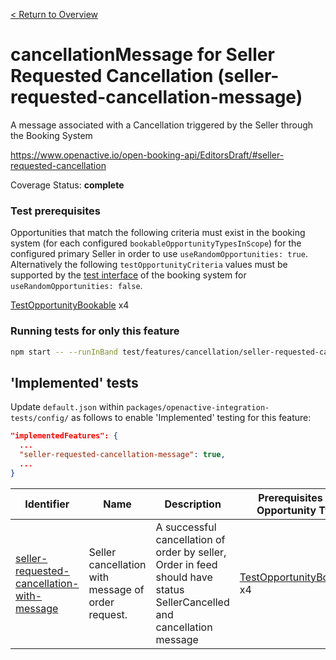 [< Return to Overview](../../README.md)
# cancellationMessage for Seller Requested Cancellation (seller-requested-cancellation-message)

A message associated with a Cancellation triggered by the Seller through the Booking System


https://www.openactive.io/open-booking-api/EditorsDraft/#seller-requested-cancellation

Coverage Status: **complete**
### Test prerequisites
Opportunities that match the following criteria must exist in the booking system (for each configured `bookableOpportunityTypesInScope`) for the configured primary Seller in order to use `useRandomOpportunities: true`. Alternatively the following `testOpportunityCriteria` values must be supported by the [test interface](https://openactive.io/test-interface/) of the booking system for `useRandomOpportunities: false`.

[TestOpportunityBookable](https://openactive.io/test-interface#TestOpportunityBookable) x4


### Running tests for only this feature

```bash
npm start -- --runInBand test/features/cancellation/seller-requested-cancellation-message/
```



## 'Implemented' tests

Update `default.json` within `packages/openactive-integration-tests/config/` as follows to enable 'Implemented' testing for this feature:

```json
"implementedFeatures": {
  ...
  "seller-requested-cancellation-message": true,
  ...
}
```

| Identifier | Name | Description | Prerequisites per Opportunity Type |
|------------|------|-------------|---------------|
| [seller-requested-cancellation-with-message](./implemented/seller-requested-cancellation-with-message-test.js) | Seller cancellation with message of order request. | A successful cancellation of order by seller, Order in feed should have status SellerCancelled and cancellation message | [TestOpportunityBookable](https://openactive.io/test-interface#TestOpportunityBookable) x4 |


